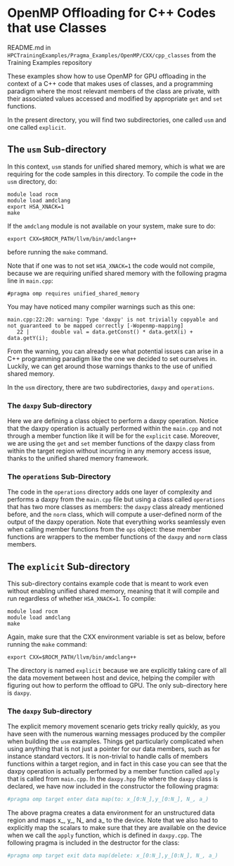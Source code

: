 # OpenMP Offloading for C++ Codes that use Classes

README.md in `HPCTrainingExamples/Pragma_Examples/OpenMP/CXX/cpp_classes` from the Training Examples repository

These examples show how to use OpenMP for GPU offloading in the context of a C++ code that makes uses of classes, and a programming paradigm where the most relevant members of the class are private, with their associated values accessed and modified by appropriate `get` and `set` functions.

In the present directory, you will find two subdirectories, one called `usm` and one called `explicit`. 

## The `usm` Sub-directory

In this context, `usm` stands for unified shared memory, which is what we are requiring for the code samples in this directory. 
To compile the code in the `usm` directory, do:

```
module load rocm
module load amdclang
export HSA_XNACK=1
make
```

If the `amdclang` module is not available on your system, make sure to do:
```
export CXX=$ROCM_PATH/llvm/bin/amdclang++
```
before running the `make` command.

Note that if one was to not set `HSA_XNACK=1` the code would not compile, because we are requiring unified shared memory with the following pragma line in `main.cpp`:

```
#pragma omp requires unified_shared_memory
```

You may have noticed many compiler warnings such as this one:

```
main.cpp:22:20: warning: Type 'daxpy' is not trivially copyable and not guaranteed to be mapped correctly [-Wopenmp-mapping]
   22 |       double val = data.getConst() * data.getX(i) + data.getY(i);
```

From the warning, you can already see what potential issues can arise in a C++ programming paradigm like the one we decided to set ourselves in.
Luckily, we can get around those warnings thanks to the use of unified shared memory.

In the `usm` directory, there are two subdirectories, `daxpy` and `operations`.

### The `daxpy` Sub-directory

Here we are defining a class object to perform a daxpy operation. Notice that the daxpy operation is actually performed within the `main.cpp` and not through a member function like it will be for the `explicit` case. Moreover, we are using the `get` and `set` member functions of the daxpy class from within the target region without incurring in any memory access issue, thanks to the unified shared memory framework.

### The `operations` Sub-Directory

The code in the `operations` directory adds one layer of complexity and performs a daxpy from the `main.cpp` file but using a class called `operations` that has two more classes as members: the `daxpy` class already mentioned before, and the `norm` class, which will compute a user-defined norm of the output of the daxpy operation. Note that everything works seamlessly even when calling member functions from the `ops` object: these member functions are wrappers to the member functions of the `daxpy` and `norm` class members.

## The `explicit` Sub-directory

This sub-directory contains example code that is meant to work even without enabling unified shared memory, meaning that it will compile and run regardless of whether `HSA_XNACK=1`. To compile:

```
module load rocm
module load amdclang
make
```

Again, make sure that the CXX environment variable is set as below, before running the `make` command:
```
export CXX=$ROCM_PATH/llvm/bin/amdclang++
```

The directory is named `explicit` because we are explicitly taking care of all the data movement between host and device, helping the compiler with figuring out how to perform the offload to GPU. The only sub-directory here is `daxpy`.

### The `daxpy` Sub-directory

The explicit memory movement scenario gets tricky really quickly, as you have seen with the numerous warning messages produced by the compiler when building the `usm` examples. Things get particularly complicated when using anything that is not just a pointer for our data members, such as for instance standard vectors. It is non-trivial to handle calls of members functions within a target region, and in fact in this case you can see that the daxpy operation is actually performed by a member function called `apply` that is called from `main.cpp`. In the `daxpy.hpp` file where the `daxpy` class is declared, we have now included in the constructor the following pragma:

```bash
#pragma omp target enter data map(to: x_[0:N_],y_[0:N_], N_, a_)
```

The above pragma creates a data environment for an unstructured data region and maps x_, y_, N_ and a_ to the device. Note that we also had to explicitly map the scalars to make sure that they are available on the device when we call the `apply` function, which is defined in `daxpy.cpp`. The following pragma is included in the destructor for the class:

```bash
#pragma omp target exit data map(delete: x_[0:N_],y_[0:N_], N_, a_)
```

